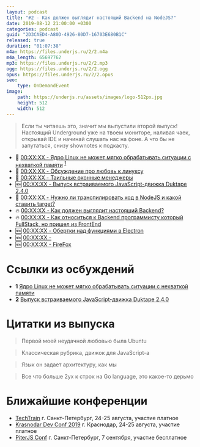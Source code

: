 ```yaml
---
layout: podcast
title: "#2 - Как должен выглядит настоящий Backend на NodeJS?"
date: 2019-08-12 21:00:00 +0300
categories: podcast
guid: "2D3CAED4-A80D-4926-80D7-16703E680B1C"
released: true
duration: "01:07:38"
m4a: https://files.underjs.ru/2/2.m4a
m4a_length: 65697762
mp3: https://files.underjs.ru/2/2.mp3
ogg: https://files.underjs.ru/2/2.ogg
opus: https://files.underjs.ru/2/2.opus
seo:
    type: OnDemandEvent
image:
    path: https://underjs.ru/assets/images/logo-512px.jpg
    height: 512
    width: 512
---
```


> Если ты читаешь это, значит мы выпустили второй выпуск! Настоящий Underground уже на твоем мониторе, наливая чаек, открывай IDE и начинай слушать нас на фоне. А что бы не запутаться, снизу shownotes к подкасту.

- 🐧 [00:XX:XX - Ядро Linux не может мягко обрабатывать ситуации с нехваткой памяти](#) <sup>[1](#note1)</sup>
- 🐧 [00:XX:XX - Обсуждение про любовь к линуксу](#)
- 🐧 [00:XX:XX - Таильные оконные менеджеры](#)
- 🆕 [00:XX:XX - Выпуск встраиваемого JavaScript-движка Duktape 2.4.0](#)
- 🤔 [00:XX:XX - Нужно ли транспилировать код в NodeJS и какой ставить target?](#)
- 🔥 [00:XX:XX - Как должен выглядит настоящий Backend?](#)
- 🔥 [00:XX:XX - Как относиться к Backend программисту который FullStack, но пришел из FrontEnd](#)
- 🆕 [00:XX:XX - Обертки над функциями в Electron](#)
- 🆕 [00:XX:XX - ](#)
- 🆕 [00:XX:XX - FireFox](#)

# Ссылки из осбуждений

- <b id="note1">1</b> [Ядро Linux не может мягко обрабатывать ситуации с нехваткой памяти](https://www.opennet.ru/opennews/art.shtml?num=51231)
- <b id="note2">2</b> [Выпуск встраиваемого JavaScript-движка Duktape 2.4.0](http://www.opennet.ru/opennews/art.shtml?num=51220)

# Цитатки из выпуска

> Первой моей неудачной любовью была Ubuntu

> Классическая рубрика, движок для JavaScript-a

> Язык он задает архитектуру, как мы

> Все что больше 2ух к строк на Go language, это какое-то дерьмо


# Ближайшие конференции

- [TechTrain](https://techtrain.ru/) г. Санкт-Петербург, 24-25 августа, участие платное
- [Krasnodar Dev Conf 2019](https://krd.dev/events/14) г. Краснодар, 24-25 августа, участие платное
- [PiterJS Conf](https://piterjs.org/) г. Санкт-Петербург, 7 сентября, участие бесплатное
